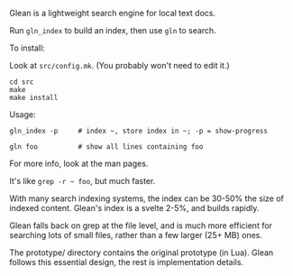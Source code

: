 Glean is a lightweight search engine for local text docs.

Run `gln_index` to build an index, then use `gln` to search.

To install:

Look at `src/config.mk`. (You probably won't need to edit it.)
    
    cd src
    make
    make install

Usage:

    gln_index -p     # index ~, store index in ~; -p = show-progress

    gln foo          # show all lines containing foo

For more info, look at the man pages.

It's like `grep -r ~ foo`, but much faster.

With many search indexing systems, the index can be 30-50% the size of
indexed content. Glean's index is a svelte 2-5%, and builds rapidly.

Glean falls back on grep at the file level, and is much more efficient for
searching lots of small files, rather than a few larger (25+ MB) ones.

The prototype/ directory contains the original prototype (in Lua). Glean
follows this essential design, the rest is implementation details.
